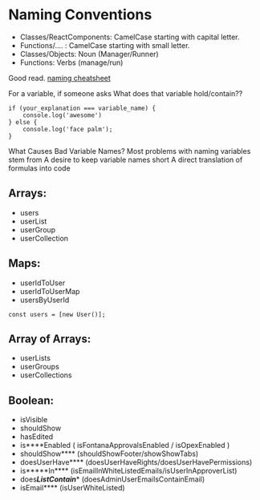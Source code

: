 
# Naming Conventions

- Classes/ReactComponents: CamelCase starting with capital letter.
- Functions/.... : CamelCase starting with small letter.
- Classes/Objects: Noun (Manager/Runner)
- Functions: Verbs (manage/run)

Good read. [naming cheatsheet](https://github.com/kettanaito/naming-cheatsheet/blob/main/README.md)

For a variable, if someone asks
What does that variable hold/contain??

```JS
if (your_explanation === variable_name) {
	console.log('awesome')
} else {
 	console.log('face palm');
}
```

What Causes Bad Variable Names?
Most problems with naming variables stem from
A desire to keep variable names short
A direct translation of formulas into code

## Arrays:
- users
- userList
- userGroup
- userCollection

## Maps:
- userIdToUser
- userIdToUserMap
- usersByUserId

```JS
const users = [new User()];
```

## Array of Arrays:
- userLists
- userGroups
- userCollections

## Boolean:
- isVisible
- shouldShow
- hasEdited
- is****Enabled   ( isFontanaApprovalsEnabled / isOpexEnabled )
- shouldShow****   (shouldShowFooter/showShowTabs)
- doesUserHave****   (doesUserHaveRights/doesUserHavePermissions)
- is*****In****     (isEmailInWhiteListedEmails/isUserInApproverList)
- does***ListContain****  (doesAdminUserEmailsContainEmail)
- isEmail****   (isUserWhiteListed)

